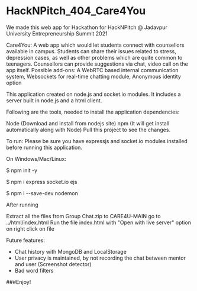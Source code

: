 # HackNPitch_404_Care4You
We made this web app for Hackathon for HackNPitch @ Jadavpur University Entrepreneurship Summit 2021

Care4You: A web app which would let students connect with counsellors available in campus. Students can share their issues related to stress, depression cases, as well as other problems which are quite common to teenagers. Counsellors can provide suggestions via chat, video call on the app itself. Possible add-ons: A WebRTC based internal communication system, Websockets for real-time chatting module, Anonymous identity option

This application created on node.js and socket.io modules. It includes a server built in node.js and a html client.

Following are the tools, needed to install the application dependencies:

Node (Download and install from nodejs site)
npm (It will get install automatically along with Node)
Pull this project to see the changes.

To run:
Please be sure you have expressjs and socket.io modules installed before running this application.

On Windows/Mac/Linux:

$ npm init -y

$ npm i express socket.io ejs

$ npm i --save-dev nodemon 

After running

Extract all the files from Group Chat.zip to CARE4U-MAIN
go to ../html/index.html
Run the file index.html with "Open with live server" option on right click on file

Future features:
- Chat history with MongoDB and LocalStorage
- User privacy is maintained, by not recording the chat between mentor and user (Screenshot detector)
- Bad word filters

###Enjoy!
